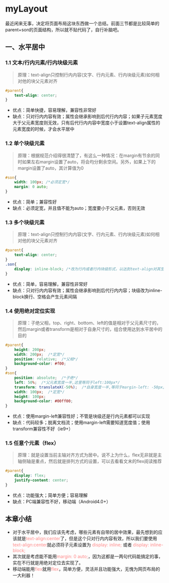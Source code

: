 <!--
 * @Descripttion: 
 * @version: 1.0.0
 * @Author: jimmiezhou
 * @Date: 2019-10-28 11:33:21
 * @LastEditors: jimmiezhou
 * @LastEditTime: 2019-10-28 13:51:47
 -->
# myLayout
最近闲来无事，决定将页面布局这块东西做一个总结。前面三节都是比较简单的parent+son的页面结构，所以就不贴代码了，自行补脑吧。

## 一、水平居中
### 1.1 文本/行内元素/行内块级元素
> 原理：text-align只控制行内内容(文字、行内元素、行内块级元素)如何相对他的块父元素对齐
```css
#parent{
    text-align: center;
}
```
- 优点：简单快捷，容易理解，兼容性非常好
- 缺点：只对行内内容有效；属性会继承影响到后代行内内容；如果子元素宽度大于父元素宽度则无效，只有后代行内内容中宽度小于设置text-align属性的元素宽度的时候，才会水平居中
### 1.2 单个块级元素
> 原理：根据规范介绍得很清楚了，有这么一种情况：在margin有节余的同时如果左右margin设置了auto，将会均分剩余空间。另外，如果上下的margin设置了auto，其计算值为0
```css
#son{
    width: 100px; /*必须定宽*/
    margin: 0 auto;
}
```
- 优点：简单；兼容性好
- 缺点：必须定宽，并且值不能为auto；宽度要小于父元素，否则无效
### 1.3 多个块级元素
> 原理：text-align只控制行内内容(文字、行内元素、行内块级元素)如何相对他的块父元素对齐
```css
#parent{
    text-align: center;
}
.son{
    display: inline-block; /*改为行内或者行内块级形式，以达到text-align对其生效*/
}
```
- 优点：简单，容易理解，兼容性非常好
- 缺点：只对行内内容有效；属性会继承影响到后代行内内容；块级改为inline-block换行、空格会产生元素间隔
### 1.4 使用绝对定位实现
> 原理：子绝父相，top、right、bottom、left的值是相对于父元素尺寸的，然后margin或者transform是相对于自身尺寸的，组合使用达到水平居中的目的
```css
#parent{
    height: 200px;
    width: 200px;  /*定宽*/
    position: relative;  /*父相*/
    background-color: #f00;
}
#son{
    position: absolute;  /*子绝*/
    left: 50%;  /*父元素宽度一半,这里等同于left:100px*/
    transform: translateX(-50%);  /*自身宽度一半,等同于margin-left: -50px;*/
    width: 100px;  /*定宽*/
    height: 100px;
    background-color: #00ff00;
}
```
- 优点：使用margin-left兼容性好；不管是块级还是行内元素都可以实现
- 缺点：代码较多；脱离文档流；使用margin-left需要知道宽度值；使用transform兼容性不好（ie9+）
### 1.5 任意个元素（flex）
> 原理：就是设置当前主轴对齐方式为居中。说不上为什么，flex无非就是主轴侧轴是重点，然后就是排列方式的设置，可以去看看文末的flex阅读推荐
```css
#parent{
    display: flex;
    justify-content: center;
}
```
- 优点：功能强大；简单方便；容易理解
- 缺点：PC端兼容性不好，移动端（Android4.0+）
## 本章小结
- 对于水平居中，我们应该先考虑，哪些元素有自带的居中效果，最先想到的应该就是<label style="color:#f88">text-align:center</label>了，但是这个只对行内内容有效，所以我们要使用 <label style="color:#f88">text-align:center</label>就必须将子元素设置为<label style="color:#f88"> display: inline; </label>或者<label style="color:#f88"> display: inline-block;</label>
- 其次就是考虑能不能用<label style="color:#f88">margin: 0 auto;</label>，因为这都是一两句代码能搞定的事，实在不行就是用绝对定位去实现了。
- 移动端能用<label style="color:#f88">flex</label>就用<label style="color:#f88">flex</label>，简单方便，灵活并且功能强大，无愧为网页布局的一大利器！

